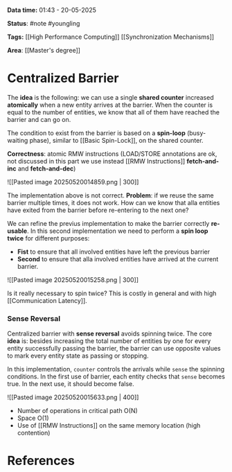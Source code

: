 **Data time:** 01:43 - 20-05-2025

**Status**: #note #youngling 

**Tags:** [[High Performance Computing]] [[Synchronization Mechanisms]]

**Area**: [[Master's degree]]
# Centralized Barrier

The **idea** is the following: we can use a single **shared counter** increased **atomically** when a new entity arrives at the barrier. When the counter is equal to the number of entities, we know that all of them have reached the barrier and can go on.

The condition to exist from the barrier is based on a **spin-loop** (busy-waiting phase), similar to [[Basic Spin-Lock]], on the shared counter.

**Correctness**: atomic RMW instructions (LOAD/STORE annotations are ok, not discussed in this part we use instead [[RMW Instructions]] **fetch-and-inc** and **fetch-and-dec**)

![[Pasted image 20250520014859.png | 300]]

The implementation above is not correct. **Problem**: if we reuse the same barrier multiple times, it does not work. How can we know that alla entities have exited from the barrier before re-entering to the next one?

We can refine the previus implementation to make the barrier correctly **re-usable**. In this second implementation we need to perform a **spin loop twice** for different purposes:
- **Fist** to ensure that all involved entities have left the previous barrier
- **Second** to ensure that alla involved entities have arrived at the current barrier.

![[Pasted image 20250520015258.png | 300]]

Is it really necessary to spin twice? This is costly in general and with high [[Communication Latency]].

### Sense Reversal
Centralized barrier with **sense reversal** avoids spinning twice. The core **idea** is: besides increasing the total number of entities by one for every entity successfully passing the barrier, the barrier can use opposite values to mark every entity state as passing or stopping.

In this implementation, `counter` controls the arrivals while `sense` the spinning conditions. In the first use of barrier, each entity checks that `sense` becomes true. In the next use, it should become false.

![[Pasted image 20250520015633.png | 400]]

- Number of operations in critical path O(N)
- Space O(1)
- Use of [[RMW Instructions]] on the same memory location (high contention)
# References